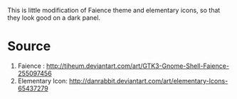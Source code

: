 This is little modification of Faience theme and elementary icons, so that they look good on a dark panel.

Source
========
1. Faience : http://tiheum.deviantart.com/art/GTK3-Gnome-Shell-Faience-255097456
2. Elementary Icon: http://danrabbit.deviantart.com/art/elementary-Icons-65437279

